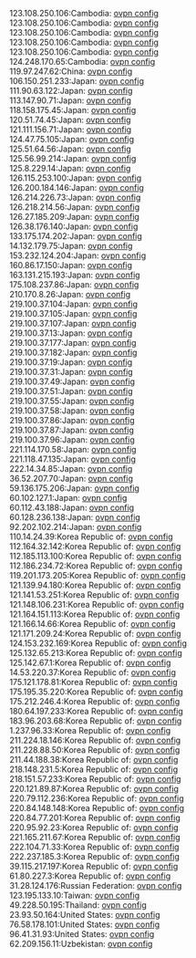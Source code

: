 123.108.250.106:Cambodia: [ovpn config](vpn/123_108_250_106.ovpn)  
123.108.250.106:Cambodia: [ovpn config](vpn/123_108_250_106.ovpn)  
123.108.250.106:Cambodia: [ovpn config](vpn/123_108_250_106.ovpn)  
123.108.250.106:Cambodia: [ovpn config](vpn/123_108_250_106.ovpn)  
123.108.250.106:Cambodia: [ovpn config](vpn/123_108_250_106.ovpn)  
124.248.170.65:Cambodia: [ovpn config](vpn/124_248_170_65.ovpn)  
119.97.247.62:China: [ovpn config](vpn/119_97_247_62.ovpn)  
106.150.251.233:Japan: [ovpn config](vpn/106_150_251_233.ovpn)  
111.90.63.122:Japan: [ovpn config](vpn/111_90_63_122.ovpn)  
113.147.90.71:Japan: [ovpn config](vpn/113_147_90_71.ovpn)  
118.158.175.45:Japan: [ovpn config](vpn/118_158_175_45.ovpn)  
120.51.74.45:Japan: [ovpn config](vpn/120_51_74_45.ovpn)  
121.111.156.71:Japan: [ovpn config](vpn/121_111_156_71.ovpn)  
124.47.75.105:Japan: [ovpn config](vpn/124_47_75_105.ovpn)  
125.51.64.56:Japan: [ovpn config](vpn/125_51_64_56.ovpn)  
125.56.99.214:Japan: [ovpn config](vpn/125_56_99_214.ovpn)  
125.8.229.14:Japan: [ovpn config](vpn/125_8_229_14.ovpn)  
126.115.253.100:Japan: [ovpn config](vpn/126_115_253_100.ovpn)  
126.200.184.146:Japan: [ovpn config](vpn/126_200_184_146.ovpn)  
126.214.226.73:Japan: [ovpn config](vpn/126_214_226_73.ovpn)  
126.218.214.56:Japan: [ovpn config](vpn/126_218_214_56.ovpn)  
126.27.185.209:Japan: [ovpn config](vpn/126_27_185_209.ovpn)  
126.38.176.140:Japan: [ovpn config](vpn/126_38_176_140.ovpn)  
133.175.174.202:Japan: [ovpn config](vpn/133_175_174_202.ovpn)  
14.132.179.75:Japan: [ovpn config](vpn/14_132_179_75.ovpn)  
153.232.124.204:Japan: [ovpn config](vpn/153_232_124_204.ovpn)  
160.86.17.150:Japan: [ovpn config](vpn/160_86_17_150.ovpn)  
163.131.215.193:Japan: [ovpn config](vpn/163_131_215_193.ovpn)  
175.108.237.86:Japan: [ovpn config](vpn/175_108_237_86.ovpn)  
210.170.8.26:Japan: [ovpn config](vpn/210_170_8_26.ovpn)  
219.100.37.104:Japan: [ovpn config](vpn/219_100_37_104.ovpn)  
219.100.37.105:Japan: [ovpn config](vpn/219_100_37_105.ovpn)  
219.100.37.107:Japan: [ovpn config](vpn/219_100_37_107.ovpn)  
219.100.37.13:Japan: [ovpn config](vpn/219_100_37_13.ovpn)  
219.100.37.177:Japan: [ovpn config](vpn/219_100_37_177.ovpn)  
219.100.37.182:Japan: [ovpn config](vpn/219_100_37_182.ovpn)  
219.100.37.19:Japan: [ovpn config](vpn/219_100_37_19.ovpn)  
219.100.37.31:Japan: [ovpn config](vpn/219_100_37_31.ovpn)  
219.100.37.49:Japan: [ovpn config](vpn/219_100_37_49.ovpn)  
219.100.37.51:Japan: [ovpn config](vpn/219_100_37_51.ovpn)  
219.100.37.55:Japan: [ovpn config](vpn/219_100_37_55.ovpn)  
219.100.37.58:Japan: [ovpn config](vpn/219_100_37_58.ovpn)  
219.100.37.86:Japan: [ovpn config](vpn/219_100_37_86.ovpn)  
219.100.37.87:Japan: [ovpn config](vpn/219_100_37_87.ovpn)  
219.100.37.96:Japan: [ovpn config](vpn/219_100_37_96.ovpn)  
221.114.170.58:Japan: [ovpn config](vpn/221_114_170_58.ovpn)  
221.118.47.135:Japan: [ovpn config](vpn/221_118_47_135.ovpn)  
222.14.34.85:Japan: [ovpn config](vpn/222_14_34_85.ovpn)  
36.52.207.70:Japan: [ovpn config](vpn/36_52_207_70.ovpn)  
59.136.175.206:Japan: [ovpn config](vpn/59_136_175_206.ovpn)  
60.102.127.1:Japan: [ovpn config](vpn/60_102_127_1.ovpn)  
60.112.43.188:Japan: [ovpn config](vpn/60_112_43_188.ovpn)  
60.128.236.138:Japan: [ovpn config](vpn/60_128_236_138.ovpn)  
92.202.102.214:Japan: [ovpn config](vpn/92_202_102_214.ovpn)  
110.14.24.39:Korea Republic of: [ovpn config](vpn/110_14_24_39.ovpn)  
112.164.32.142:Korea Republic of: [ovpn config](vpn/112_164_32_142.ovpn)  
112.185.113.100:Korea Republic of: [ovpn config](vpn/112_185_113_100.ovpn)  
112.186.234.72:Korea Republic of: [ovpn config](vpn/112_186_234_72.ovpn)  
119.201.173.205:Korea Republic of: [ovpn config](vpn/119_201_173_205.ovpn)  
121.139.94.180:Korea Republic of: [ovpn config](vpn/121_139_94_180.ovpn)  
121.141.53.251:Korea Republic of: [ovpn config](vpn/121_141_53_251.ovpn)  
121.148.106.231:Korea Republic of: [ovpn config](vpn/121_148_106_231.ovpn)  
121.164.151.113:Korea Republic of: [ovpn config](vpn/121_164_151_113.ovpn)  
121.166.14.66:Korea Republic of: [ovpn config](vpn/121_166_14_66.ovpn)  
121.171.209.24:Korea Republic of: [ovpn config](vpn/121_171_209_24.ovpn)  
124.153.232.169:Korea Republic of: [ovpn config](vpn/124_153_232_169.ovpn)  
125.132.65.213:Korea Republic of: [ovpn config](vpn/125_132_65_213.ovpn)  
125.142.67.1:Korea Republic of: [ovpn config](vpn/125_142_67_1.ovpn)  
14.53.220.37:Korea Republic of: [ovpn config](vpn/14_53_220_37.ovpn)  
175.121.178.81:Korea Republic of: [ovpn config](vpn/175_121_178_81.ovpn)  
175.195.35.220:Korea Republic of: [ovpn config](vpn/175_195_35_220.ovpn)  
175.212.246.4:Korea Republic of: [ovpn config](vpn/175_212_246_4.ovpn)  
180.64.197.233:Korea Republic of: [ovpn config](vpn/180_64_197_233.ovpn)  
183.96.203.68:Korea Republic of: [ovpn config](vpn/183_96_203_68.ovpn)  
1.237.96.33:Korea Republic of: [ovpn config](vpn/1_237_96_33.ovpn)  
211.224.18.146:Korea Republic of: [ovpn config](vpn/211_224_18_146.ovpn)  
211.228.88.50:Korea Republic of: [ovpn config](vpn/211_228_88_50.ovpn)  
211.44.188.38:Korea Republic of: [ovpn config](vpn/211_44_188_38.ovpn)  
218.148.231.5:Korea Republic of: [ovpn config](vpn/218_148_231_5.ovpn)  
218.151.57.233:Korea Republic of: [ovpn config](vpn/218_151_57_233.ovpn)  
220.121.89.87:Korea Republic of: [ovpn config](vpn/220_121_89_87.ovpn)  
220.79.112.236:Korea Republic of: [ovpn config](vpn/220_79_112_236.ovpn)  
220.84.148.148:Korea Republic of: [ovpn config](vpn/220_84_148_148.ovpn)  
220.84.77.201:Korea Republic of: [ovpn config](vpn/220_84_77_201.ovpn)  
220.95.92.23:Korea Republic of: [ovpn config](vpn/220_95_92_23.ovpn)  
221.165.211.67:Korea Republic of: [ovpn config](vpn/221_165_211_67.ovpn)  
222.104.71.33:Korea Republic of: [ovpn config](vpn/222_104_71_33.ovpn)  
222.237.185.3:Korea Republic of: [ovpn config](vpn/222_237_185_3.ovpn)  
39.115.217.197:Korea Republic of: [ovpn config](vpn/39_115_217_197.ovpn)  
61.80.227.3:Korea Republic of: [ovpn config](vpn/61_80_227_3.ovpn)  
31.28.124.176:Russian Federation: [ovpn config](vpn/31_28_124_176.ovpn)  
123.195.133.10:Taiwan: [ovpn config](vpn/123_195_133_10.ovpn)  
49.228.50.195:Thailand: [ovpn config](vpn/49_228_50_195.ovpn)  
23.93.50.164:United States: [ovpn config](vpn/23_93_50_164.ovpn)  
76.58.178.101:United States: [ovpn config](vpn/76_58_178_101.ovpn)  
96.41.31.93:United States: [ovpn config](vpn/96_41_31_93.ovpn)  
62.209.156.11:Uzbekistan: [ovpn config](vpn/62_209_156_11.ovpn)  
